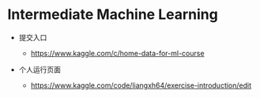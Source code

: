 # Intermediate Machine Learning

* 提交入口
    * https://www.kaggle.com/c/home-data-for-ml-course

* 个人运行页面
    * https://www.kaggle.com/code/liangxh64/exercise-introduction/edit
